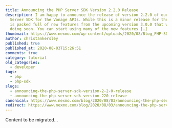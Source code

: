 ```yaml
---
title: Announcing the PHP Server SDK Version 2.2.0 Release
description: I am happy to announce the release of version 2.2.0 of our PHP
  Server SDK for the Vonage APIs. While this is a minor release for the SDK, it
  is packed full of new features from the upcoming version 3.0.0 that we will be
  doing soon. You can start using many of the new features […]
thumbnail: https://www.nexmo.com/wp-content/uploads/2020/08/Blog_PHP-SDK-Update_1200x600.png
author: christankersley
published: true
published_at: 2020-08-03T15:26:51
comments: true
category: tutorial
old_categories:
  - developer
tags:
  - php
  - php-sdk
slugs:
  - announcing-the-php-server-sdk-version-2-2-0-release
  - announcing-the-php-server-sdk-version-220-release
canonical: https://www.nexmo.com/blog/2020/08/03/announcing-the-php-server-sdk-version-2-2-0-release
redirect: https://www.nexmo.com/blog/2020/08/03/announcing-the-php-server-sdk-version-2-2-0-release
---
```

Content to be migrated...